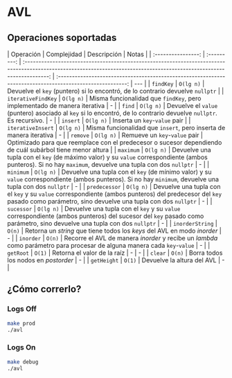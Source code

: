 # AVL

## Operaciones soportadas

|     Operación      | Complejidad |                                                                               Descripción                                                                               |                                                   Notas                                                   |
| :----------------: | :---------: | :---------------------------------------------------------------------------------------------------------------------------------------------------------------------: | :-------------------------------------------------------------------------------------------------------: | --- |
|     `findKey`      |  `O(lg n)`  |                                             Devuelve el `key` (puntero) si lo encontró, de lo contrario devuelve `nullptr`                                              |
| `iterativeFindKey` |  `O(lg n)`  |                                                Misma funcionalidad que `findKey`, pero implementado de manera iterativa                                                 |                                                     -                                                     |
|       `find`       |  `O(lg n)`  |                            Devuelve el `value` (puntero) asociado al `key` si lo encontró, de lo contrario devuelve `nullptr`. Es recursivo.                            |                                                     -                                                     |
|      `insert`      |  `O(lg n)`  |                                                                      Inserta un `key`-`value` pair                                                                      |
| `iterativeInsert`  |  `O(lg n)`  |                                                   Misma funcionalidad que `insert`, pero inserta de manera iterativa                                                    |                                                     -                                                     |
|      `remove`      |  `O(lg n)`  |                                                                      Remueve un `key`-`value` pair                                                                      | Optimizado para que reemplace con el predecesor o sucesor dependiendo de cuál subárbol tiene menor altura |
|     `maximum`      |  `O(lg n)`  |       Devuelve una tupla con el `key` (de máximo valor) y su `value` correspondiente (ambos punteros). Si no hay `maximum`, devuelve una tupla con dos `nullptr`        |                                                     -                                                     |
|     `minimum`      |  `O(lg n)`  |       Devuelve una tupla con el `key` (de mínimo valor) y su `value` correspondiente (ambos punteros). Si no hay `minimum`, devuelve una tupla con dos `nullptr`        |                                                     -                                                     |
|   `predecessor`    |  `O(lg n)`  | Devuelve una tupla con el `key` y su `value` correspondiente (ambos punteros) del predecesor del `key` pasado como parámetro, sino devuelve una tupla con dos `nullptr` |                                                     -                                                     |
|     `sucessor`     |  `O(lg n)`  |  Devuelve una tupla con el `key` y su `value` correspondiente (ambos punteros) del sucesor del `key` pasado como parámetro, sino devuelve una tupla con dos `nullptr`   |                                                     -                                                     |
|  `inorderString`   |   `O(n)`    |                                                Retorna un _string_ que tiene todos los _keys_ del AVL en modo _inorder_                                                 |                                                     -                                                     |
|     `inorder`      |   `O(n)`    |                        Recorre el AVL de manera _inorder_ y recibe un _lambda_ como parámetro para procesar de alguna manera cada `key`-`value`                         |                                                     -                                                     |
|     `getRoot`      |   `O(1)`    |                                                                       Retorna el valor de la raíz                                                                       |                                                     -                                                     | -   |
|      `clear`       |   `O(n)`    |                                                                  Borra todos los nodos en _postorder_                                                                   |                                                     -                                                     |
|    `getHeight`     |   `O(1)`    |                                                                       Devuelve la altura del AVL                                                                        |                                                     -                                                     |

## ¿Cómo correrlo?

### Logs Off

```bash
make prod
./avl
```

### Logs On

```bash
make debug
./avl
```
